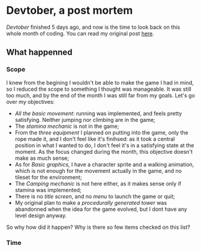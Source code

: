 # Devtober, a post mortem

*Devtober* finished 5 days ago, and now is the time to look back on this whole month of coding.
You can read my original post [here](http://www.blog.tronica.io/climbing-the-tower).

## What happenned

### Scope

I knew from the begining I wouldn't be able to make the game I had in mind, so I reduced the scope to something I thought was manageable. It was still too much, and by the end of the month I was still far from my goals.
Let's go over my objectives:

- *All the basic movement*: running was implemented, and feels pretty satisfying. Neither jumping nor climbing are in the game;
- The *stamina mechanic* is not in the game;
- From the *three equipment* I planned on putting into the game, only the rope made it, and I don't feel like it's finihsed: as it took a central position in what I wanted to do, I don't feel it's in a satisfying state at the moment. As the focus changed during the month, this objective doesn't make as much sense;
- As for *Basic graphics*, I have a character sprite and a walking animation, which is not enough for the movement actually in the game, and no tileset for the environment;
- The *Camping mechanic* is not here either, as it makes sense only if stamina was implemented;
- There is no *title screen*, and no *menu* to launch the game or quit;
- My original plan to make a *procedurally generated tower* was abandonned when the idea for the game evolved, but I dont have any level design anyway.

So why how did it happen? Why is there so few items checked on this list?

### Time


